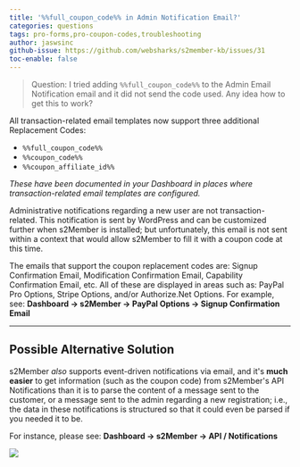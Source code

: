 ```yaml
---
title: '%%full_coupon_code%% in Admin Notification Email?'
categories: questions
tags: pro-forms,pro-coupon-codes,troubleshooting
author: jaswsinc
github-issue: https://github.com/websharks/s2member-kb/issues/31
toc-enable: false
---
```


> Question: I tried adding `%%full_coupon_code%%` to the Admin Email Notification email and it did not send the code used. Any idea how to get this to work?

All transaction-related email templates now support three additional Replacement Codes:

- `%%full_coupon_code%%`
- `%%coupon_code%%`
- `%%coupon_affiliate_id%%`

_These have been documented in your Dashboard in places where transaction-related email templates are configured._

Administrative notifications regarding a new user are not transaction-related. This notification is sent by WordPress and can be customized further when s2Member is installed; but unfortunately, this email is not sent within a context that would allow s2Member to fill it with a coupon code at this time.

The emails that support the coupon replacement codes are: Signup Confirmation Email, Modification Confirmation Email, Capability Confirmation Email, etc. All of these are displayed in areas such as: PayPal Pro Options, Stripe Options, and/or Authorize.Net Options. For example, see: **Dashboard → s2Member → PayPal Options → Signup Confirmation Email**

---

## Possible Alternative Solution

s2Member _also_ supports event-driven notifications via email, and it's **much easier** to get information (such as the coupon code) from s2Member's API Notifications than it is to parse the content of a message sent to the customer, or a message sent to the admin regarding a new registration; i.e., the data in these notifications is structured so that it could even be parsed if you needed it to be.

For instance, please see: **Dashboard → s2Member → API / Notifications**

![](https://cloud.githubusercontent.com/assets/1563559/5745929/8adf2778-9bd8-11e4-85dd-3f1a0a960624.png)
